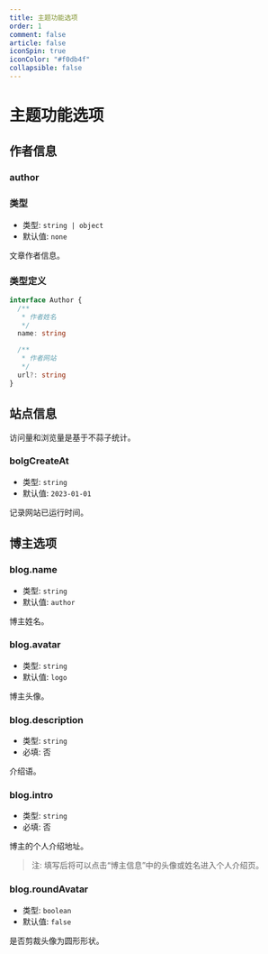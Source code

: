 ```yaml
---
title: 主题功能选项
order: 1
comment: false
article: false
iconSpin: true
iconColor: "#f0db4f"
collapsible: false
---
```


# 主题功能选项

## 作者信息

### author

### 类型

- 类型: `string | object`
- 默认值: `none`

文章作者信息。

### 类型定义

```ts
interface Author {
  /**
   * 作者姓名
   */
  name: string

  /**
   * 作者网站
   */
  url?: string
}
```

## 站点信息

访问量和浏览量是基于不蒜子统计。

### bolgCreateAt

- 类型: `string`
- 默认值: `2023-01-01`

记录网站已运行时间。

## 博主选项

### blog.name

- 类型: `string`
- 默认值: `author`

博主姓名。

### blog.avatar

- 类型: `string`
- 默认值: `logo`

博主头像。

### blog.description

- 类型: `string`
- 必填: 否

介绍语。

### blog.intro

- 类型: `string`
- 必填: 否

博主的个人介绍地址。

> 注: 填写后将可以点击“博主信息”中的头像或姓名进入个人介绍页。

### blog.roundAvatar

- 类型: `boolean`
- 默认值: `false`

是否剪裁头像为圆形形状。
